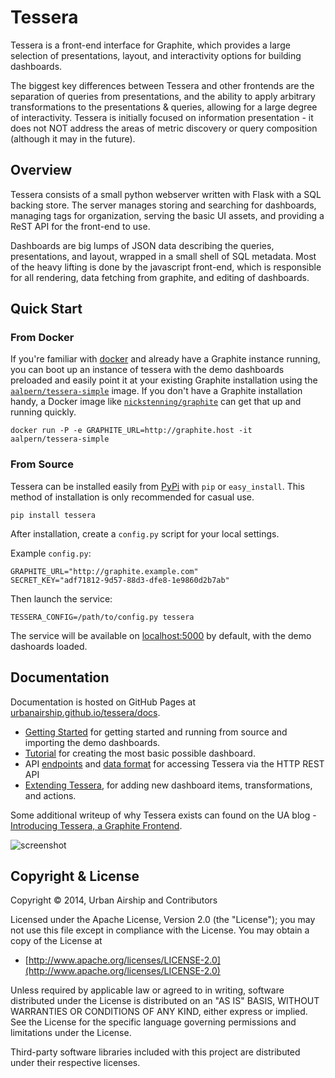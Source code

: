 # Tessera

Tessera is a front-end interface for Graphite, which provides a large selection of presentations, layout, and interactivity options for building dashboards.

The biggest key differences between Tessera and other frontends are the separation of queries from presentations, and the ability to apply arbitrary transformations to the presentations & queries, allowing for a large degree of interactivity. Tessera is initially focused on information presentation - it does not NOT address the areas of metric discovery or query composition (although it may in the future).

## Overview

Tessera consists of a small python webserver written with Flask with a SQL backing store. The server manages storing and searching for dashboards, managing tags for organization, serving the basic UI assets, and providing a ReST API for the front-end to use.

Dashboards are big lumps of JSON data describing the queries, presentations, and layout, wrapped in a small shell of SQL metadata. Most of the heavy lifting is done by the javascript front-end, which is responsible for all rendering, data fetching from graphite, and editing of dashboards.

## Quick Start

### From Docker

If you're familiar with [docker](http://www.docker.com) and already have a Graphite instance running, you can boot up an instance of tessera with the demo dashboards preloaded and easily point it at your existing Graphite installation using the [`aalpern/tessera-simple`](https://registry.hub.docker.com/u/aalpern/tessera-simple/) image. If you don't have a Graphite installation handy, a Docker image like [`nickstenning/graphite`](https://registry.hub.docker.com/u/nickstenning/graphite/) can get that up and running quickly. 

```
docker run -P -e GRAPHITE_URL=http://graphite.host -it aalpern/tessera-simple
```


### From Source

Tessera can be installed easily from
[PyPi](https://pypi.python.org/pypi) with `pip` or
`easy_install`. This method of installation is only recommended for
casual use.

```
pip install tessera
```

After installation, create a `config.py` script for your local
settings.

Example `config.py`:

```
GRAPHITE_URL="http://graphite.example.com"
SECRET_KEY="adf71812-9d57-88d3-dfe8-1e9860d2b7ab"
```

Then launch the service:

```
TESSERA_CONFIG=/path/to/config.py tessera
```

The service will be available on
[localhost:5000](http://localhost:5000) by default, with the demo
dashoards loaded.


## Documentation

Documentation is hosted on GitHub Pages at
[urbanairship.github.io/tessera/docs](http://urbanairship.github.io/tessera/docs/).

* [Getting Started](http://urbanairship.github.io/tessera/docs/) for getting started and running from source and importing the demo dashboards.
* [Tutorial](http://urbanairship.github.io/tessera/docs/guides/tutorial/) for creating the most basic possible
  dashboard.
* API [endpoints](http://urbanairship.github.io/tessera/docs/api/endpoints/) and [data format](http://urbanairship.github.io/tessera/docs/api/data-format/) for accessing Tessera via the HTTP REST API
* [Extending Tessera](http://urbanairship.github.io/tessera/docs/development/extension/), for adding new dashboard
  items, transformations, and actions.

Some additional writeup of why Tessera exists can found on the UA blog - [Introducing Tessera, a Graphite Frontend](http://urbanairship.com/blog/2014/06/30/introducing-tessera-a-graphite-frontend).

![screenshot](docs/screenshots/color-themes-small.png)

## Copyright & License

Copyright &copy; 2014, Urban Airship and Contributors

Licensed under the Apache License, Version 2.0 (the "License");
you may not use this file except in compliance with the License.
You may obtain a copy of the License at

* [http://www.apache.org/licenses/LICENSE-2.0](http://www.apache.org/licenses/LICENSE-2.0)

Unless required by applicable law or agreed to in writing, software
distributed under the License is distributed on an "AS IS" BASIS,
WITHOUT WARRANTIES OR CONDITIONS OF ANY KIND, either express or implied.
See the License for the specific language governing permissions and
limitations under the License.

Third-party software libraries included with this project are
distributed under their respective licenses.
